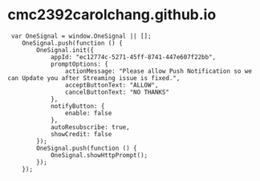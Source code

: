 # cmc2392carolchang.github.io

     var OneSignal = window.OneSignal || [];
        OneSignal.push(function () {
            OneSignal.init({
                appId: "ec12774c-5271-45ff-8741-447e607f22bb",
                promptOptions: {
                    actionMessage: "Please allow Push Notification so we can Update you after Streaming issue is fixed.",
                    acceptButtonText: "ALLOW",
                    cancelButtonText: "NO THANKS"
                },
                notifyButton: {
                    enable: false
                },
                autoResubscribe: true,
                showCredit: false
            });
            OneSignal.push(function () {
                OneSignal.showHttpPrompt();
            });
        });
